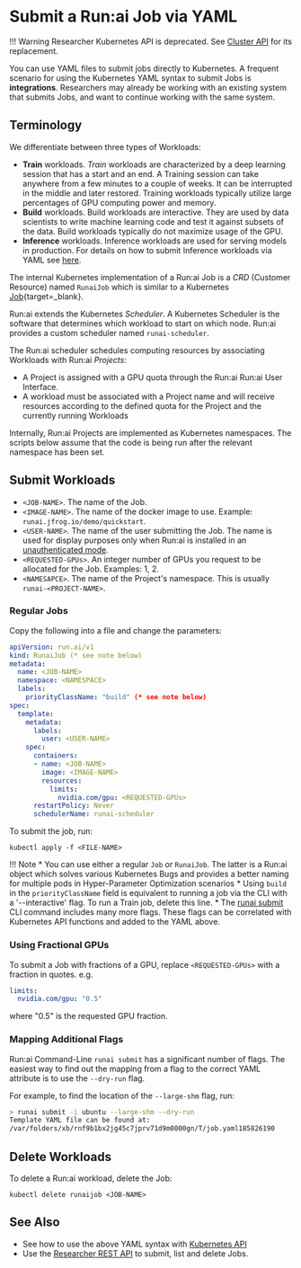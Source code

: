 # Submit a Run:ai Job via YAML

!!! Warning
    Researcher Kubernetes API is deprecated. See [Cluster API](../../cluster-api/workload-overview-dev.md) for its replacement.

You can use YAML files to submit jobs directly to Kubernetes. A frequent scenario for using the Kubernetes YAML syntax to submit Jobs is __integrations__. Researchers may already be working with an existing system that submits Jobs, and want to continue working with the same system. 

## Terminology

We differentiate between three types of Workloads:

*   __Train__ workloads. _Train_ workloads are characterized by a deep learning session that has a start and an end. A Training session can take anywhere from a few minutes to a couple of weeks. It can be interrupted in the middle and later restored. Training workloads typically utilize large percentages of GPU computing power and memory.
*   __Build__ workloads. Build workloads are interactive. They are used by data scientists to write machine learning code and test it against subsets of the data. Build workloads typically do not maximize usage of the GPU. 
* __Inference__ workloads. Inference workloads are used for serving models in production. For details on how to submit Inference workloads via YAML see [here](../../cluster-api/other-resources.md).

The internal Kubernetes implementation of a Run:ai Job is a _CRD_ (Customer Resource) named `RunaiJob` which is similar to a Kubernetes [Job](https://kubernetes.io/docs/concepts/workloads/controllers/Job/){target=_blank}. 

Run:ai extends the Kubernetes _Scheduler_. A Kubernetes Scheduler is the software that determines which workload to start on which node. Run:ai provides a custom scheduler named `runai-scheduler`.

The Run:ai scheduler schedules computing resources by associating Workloads with  Run:ai _Projects_:

* A Project is assigned with a GPU quota through the Run:ai Run:ai User Interface. 
* A workload must be associated with a Project name and will receive resources according to the defined quota for the Project and the currently running Workloads

Internally, Run:ai Projects are implemented as Kubernetes namespaces. The scripts below assume that the code is being run after the relevant namespace has been set. 

## Submit Workloads 

* `<JOB-NAME>`. The name of the Job. 
* `<IMAGE-NAME>`. The name of the docker image to use. Example: `runai.jfrog.io/demo/quickstart`.
* `<USER-NAME>`. The name of the user submitting the Job. The name is used for display purposes only when Run:ai is installed in an [unauthenticated mode](../../../admin/authentication/researcher-authentication.md).
* `<REQUESTED-GPUs>`. An integer number of GPUs you request to be allocated for the Job. Examples: 1, 2.
* `<NAMESAPCE>`. The name of the Project's namespace. This is usually `runai-<PROJECT-NAME>`.


### Regular Jobs

Copy the following into a file and change the parameters:

```yaml
apiVersion: run.ai/v1
kind: RunaiJob (* see note below)
metadata:
  name: <JOB-NAME>
  namespace: <NAMESPACE>
  labels:
    priorityClassName: "build" (* see note below)
spec:
  template:
    metadata:
      labels:
        user: <USER-NAME>
    spec:
      containers:
      - name: <JOB-NAME>
        image: <IMAGE-NAME>
        resources:
          limits:
            nvidia.com/gpu: <REQUESTED-GPUs>
      restartPolicy: Never
      schedulerName: runai-scheduler
```


To submit the job, run:

```
kubectl apply -f <FILE-NAME>
```

!!! Note
    * You can use either a regular `Job` or `RunaiJob`. The latter is a Run:ai object which solves various Kubernetes Bugs and provides a better naming for multiple pods in Hyper-Parameter Optimization scenarios
    * Using `build` in the `priorityClassName` field is equivalent to running a job via the CLI with a '--interactive' flag. To run a Train job, delete this line.
    * The [runai submit](../../../Researcher/cli-reference/runai-submit.md) CLI command includes many more flags. These flags can be correlated with Kubernetes API functions and added to the YAML above. 



### Using Fractional GPUs

To submit a Job with fractions of a GPU, replace `<REQUESTED-GPUs>` with a fraction in quotes. e.g. 

``` yaml
limits:
  nvidia.com/gpu: "0.5"
```

where "0.5" is the requested GPU fraction.


### Mapping Additional Flags

Run:ai Command-Line `runai submit` has a significant number of flags. The easiest way to find out the mapping from a flag to the correct YAML attribute is to use the `--dry-run` flag.

For example, to find the location of the `--large-shm` flag, run:

``` bash 
> runai submit -i ubuntu --large-shm --dry-run
Template YAML file can be found at:
/var/folders/xb/rnf9b1bx2jg45c7jprv71d9m0000gn/T/job.yaml185826190
```

## Delete Workloads

To delete a Run:ai workload, delete the Job:

```
kubectl delete runaijob <JOB-NAME>
```



## See Also

* See how to use the above YAML syntax with [Kubernetes API](launch-job-via-kubernetes-api.md)
* Use the [Researcher REST API](../../../developer/deprecated/researcher-rest-api/overview.md) to submit, list and delete Jobs.
